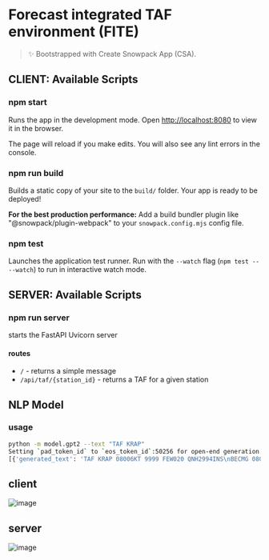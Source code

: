 # Forecast integrated TAF environment (FITE)

> ✨ Bootstrapped with Create Snowpack App (CSA).

## CLIENT: Available Scripts

### npm start

Runs the app in the development mode.
Open <http://localhost:8080> to view it in the browser.

The page will reload if you make edits.
You will also see any lint errors in the console.

### npm run build

Builds a static copy of your site to the `build/` folder.
Your app is ready to be deployed!

**For the best production performance:** Add a build bundler plugin like "@snowpack/plugin-webpack" to your `snowpack.config.mjs` config file.

### npm test

Launches the application test runner.
Run with the `--watch` flag (`npm test -- --watch`) to run in interactive watch mode.

## SERVER: Available Scripts

### npm run server

starts the FastAPI Uvicorn server

#### routes

- `/` - returns a simple message
- `/api/taf/{station_id}` - returns a TAF for a given station

## NLP Model

### usage
``` bash
python -m model.gpt2 --text "TAF KRAP"
Setting `pad_token_id` to `eos_token_id`:50256 for open-end generation.
[{'generated_text': 'TAF KRAP 08006KT 9999 FEW020 QNH2994INS\nBECMG 08006KT 9999 FEW030 QNH2994INS\nBECMG 08006KT 9999 FEW030 QNH2994INS\nBECMG 08006KT 9999 FEW030 QNH2994INS\nBECMG 08006KT 9999 FEW030 QNH2994INS\nBECMG 08006KT 9999 FEW030 QNH2994INS\nBECMG 08006KT 9999 FEW'}]
```

## client

![image](https://user-images.githubusercontent.com/76945789/203187237-31a110a3-c340-4995-a24a-8be634f8c587.png)

## server
![image](https://user-images.githubusercontent.com/76945789/203183599-ba4adad0-d87b-407a-94ac-d9acb2c19d08.png)
